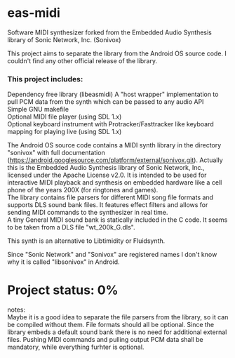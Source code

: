 # eas-midi
Software MIDI synthesizer forked from the Embedded Audio Synthesis library of Sonic Network, Inc. (Sonivox)  
  
This project aims to separate the library from the Android OS source code. I couldn't find any other official release of the library.
  
### This project includes:
Dependency free library (libeasmidi)
A "host wrapper" implementation to pull PCM data from the synth which can be passed to any audio API  
Simple GNU makefile  
Optional MIDI file player (using SDL 1.x)  
Optional keyboard instrument with Protracker/Fasttracker like keyboard mapping for playing live (using SDL 1.x)  
  
  
The Android OS source code contains a MIDI synth library in the directory "sonivox" with full documentation (https://android.googlesource.com/platform/external/sonivox.git). Actually this is the Embedded Audio Synthesis library of Sonic Network, Inc., licensed under the Apache License v2.0. It is intended to be used for interactive MIDI playback and synthesis on embedded hardware like a cell phone of the years 200X (for ringtones and games).  
The library contains file parsers for different MIDI song file formats and supports DLS sound bank files. It features effect filters and allows for sending MIDI commands to the synthesizer in real time.  
A tiny General MIDI sound bank is statically included in the C code. It seems to be taken from a DLS file "wt_200k_G.dls".  
  
This synth is an alternative to Libtimidity or Fluidsynth.  
  
Since "Sonic Network" and "Sonivox" are registered names I don't know why it is called "libsonivox" in Android.

# Project status: 0%  
notes:  
Maybe it is a good idea to separate the file parsers from the library, so it can be compiled without them. File formats should all be optional. Since the library embeds a default sound bank there is no need for additional external files. Pushing MIDI commands and pulling output PCM data shall be mandatory, while everything furhter is optional.

